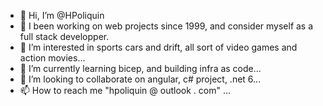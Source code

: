 - 👋 Hi, I’m @HPoliquin
- 💪 I been working on web projects since 1999, and consider myself as a full stack developper.
- 👀 I’m interested in sports cars and drift, all sort of video games and action movies...
- 🌱 I’m currently learning bicep, and building infra as code...
- 💞️ I’m looking to collaborate on angular, c# project, .net 6...
- 📫 How to reach me "hpoliquin @ outlook . com" ...

<!---
HPoliquin/HPoliquin is a ✨ special ✨ repository because its `README.md` (this file) appears on your GitHub profile.
You can click the Preview link to take a look at your changes.
--->

